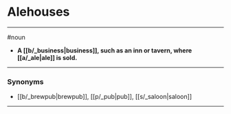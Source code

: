 # Alehouses
---
#noun
- **A [[b/_business|business]], such as an inn or tavern, where [[a/_ale|ale]] is sold.**
---
### Synonyms
- [[b/_brewpub|brewpub]], [[p/_pub|pub]], [[s/_saloon|saloon]]
---
